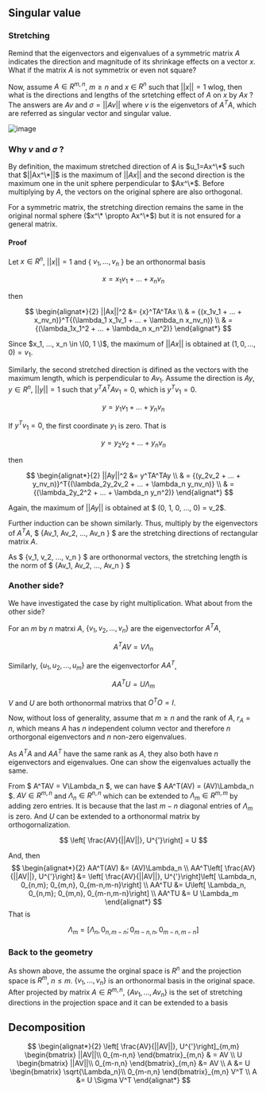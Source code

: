 ## Singular value

### Stretching
Remind that the eigenvectors and eigenvalues of a symmetric matrix $A$ indicates the direction and magnitude of its shrinkage effects on a vector $x$. What if the matrix $A$ is not symmetrix or even not square?

Now, assume $A \in R^{m, n}$, $m \ge n$ and $x$ $\in$ $R^n$ such that $||x||=1$ wlog, then what is the directions and lengths of the srtetching effect of $A$ on $x$ by $Ax$ ? The answers are $Av$ and $\sigma=||Av||$ where $v$ is the eigenvetors of $A^TA$, which are referred as singular vector and singular value.

![image](https://github.com/zhenyan-wu/ML-Note/assets/115028750/b334bb36-e3f2-4d9b-9364-6d1634e592fb)

### Why $v$ and $\sigma$ ?
By definition, the maximum stretched direction of $A$ is $u_1=Ax^\*$ such that $||Ax^\*||$ is the maximum of $||Ax||$ and the second direction is the maximum one in the unit sphere perpendicular to $Ax^\*$. Before multiplying by $A$, the vectors on the original sphere are also orthogonal.

For a symmetric matrix, the stretching direction remains the same in the original normal sphere ($x^\* \propto Ax^\*$) but it is not ensured for a general matrix.

#### Proof

Let $x \in R^n$, $||x|| = 1$ and { $v_1, ..., v_n$ } be an orthonormal basis

$$ x = x_1v_1 + ... + x_nv_n $$

then

$$
\begin{alignat*}{2}
||Ax||^2 &= {x}^TA^TAx \\
& =  {(x_1v_1 + ... + x_nv_n)}^T{(\lambda_1 x_1v_1 + ... + \lambda_n x_nv_n)} \\
& = {(\lambda_1x_1^2 + ... + \lambda_n x_n^2)}
\end{alignat*}
$$

Since $x_1, ..., x_n \in \(0, 1 \)$, the maximum of $||Ax||$ is obtained at $(1, 0, ..., 0) = v_1$.

Similarly, the second stretched direction is difined as the vectors with the maximum length, which is perpendicular to $Av_1$. Assume the direction is $Ay$, $y \in R^n$, $||y|| = 1$ such that $y^TA^TAv_1=0$, which is $y^Tv_1=0$. 

$$ y = y_1v_1 + ... + y_nv_n $$

If $y^Tv_1=0$, the first coordinate $y_1$ is zero. That is 

$$ y = y_2v_2 + ... + y_nv_n $$

then

$$
\begin{alignat*}{2}
||Ay||^2 &= y^TA^TAy \\
& =  {(y_2v_2 + ... + y_nv_n)}^T{(\lambda_2y_2v_2 + ... + \lambda_n y_nv_n)} \\
& = {(\lambda_2y_2^2 + ... + \lambda_n y_n^2)}
\end{alignat*}
$$

Again, the maximum of $||Ay||$ is obtained at $ (0, 1, 0, ..., 0) = v_2$.

Further induction can be shown similarly. Thus, multiply by the eigenvectors of $A^TA$, $ \{Av_1, Av_2, ..., Av_n \} $ are the stretching directions of rectangular matrix $A$.

As $ \{v_1, v_2, ..., v_n \} $ are orthonormal vectors, the stretching length is the norm of $ \{Av_1, Av_2, ..., Av_n \} $

<!-- #### REMARKS--The stretching directions are also perpendicular
Let $u_1=Av_1$, $u_2=Av_2$ and $v_1$, $v_2$ are the eigenvectors of $A^TA$, then $v_1^Tv_2=0$ and $u_1^Tu_2={v_1}^TA^TAv_2=0$ -->



### Another side?
We have investigated the case by right multiplication. What about from the other side?

For an $m$ by $n$ matrxi $A$, $\{ v_1, v_2, ... , v_n\}$ are the eigenvectorfor $A^TA$,

$$ A^TAV = V\Lambda_n $$

Similarly, $\{ u_1, u_2, ... , u_m\}$ are the eigenvectorfor $AA^T$,

$$ AA^TU = U\Lambda_m $$

$V$ and $U$ are both orthonormal matrixs that $O^TO=I$.

Now, without loss of generality, assume that $m \ge n$ and the rank of $A$, $r_A=n$, which means $A$ has $n$ independent column vector and therefore $n$ orthorgonal eigenvectors and $n$ non-zero eigenvalues.

As $A^TA$ and $AA^T$ have the same rank as $A$, they also both have $n$ eigenvectors and eigenvalues. One can show the eigenvalues actually the same. 

From $ A^TAV = V\Lambda_n $, we can have $ AA^T(AV) = (AV)\Lambda_n $. $AV \in R^{m,n}$ and $\Lambda_n \in R^{n,n}$ which can be extended to $\Lambda_m \in R^{m,m}$ by adding zero entries. It is because that the last $m-n$ diagonal entries of $\Lambda_m$ is zero. And $U$ can be extended to a orthonormal matrix by orthogornalization.

$$ \left[ \frac{AV}{||AV||}, U^{'}\right] = U $$

And, then
$$
\begin{alignat*}{2}
AA^T(AV) &= (AV)\Lambda_n \\
AA^T\left[ \frac{AV}{||AV||}, U^{'}\right] &= \left[ \frac{AV}{||AV||}, U^{'}\right]\left[ \Lambda_n, 0_{n,m}; 0_{m,n}, 0_{m-n,m-n}\right] \\
AA^TU &= U\left[ \Lambda_n, 0_{n,m}; 0_{m,n}, 0_{m-n,m-n}\right] \\
AA^TU &= U \Lambda_m
\end{alignat*}
$$
That is

$$ \Lambda_m = \left[ \Lambda_n, 0_{n,m-n}; 0_{m-n,n}, 0_{m-n,m-n}\right] $$


### Back to the geometry

As shown above, the assume the orginal space is $R^n$ and the projection space is $R^m$, $n \le m$. $\{ v_1, ..., v_n\}$ is an orthonormal basis in the original space. After projected by matrix $A \in R^{m,n}$, $\{ Av_1, ..., Av_n\}$ is the set of stretching directions in the projection space and it can be extended to a basis


## Decomposition

$$
\begin{alignat*}{2}
\left[  \frac{AV}{||AV||}, U^{'}\right]_{m,m} 
\begin{bmatrix}
||AV||\\
0_{m-n,n}
\end{bmatrix}_{m,n} & = AV \\
U
\begin{bmatrix}
||AV||\\
0_{m-n,n}
\end{bmatrix}_{m,n} &= AV \\
A &= U
\begin{bmatrix}
\sqrt{\Lambda_n}\\
0_{m-n,n}
\end{bmatrix}_{m,n}
V^T \\
A &= U \Sigma V^T
\end{alignat*}
$$


